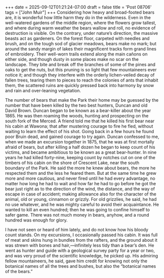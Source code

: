 +++
date = 2025-09-12T01:21:24-07:00
draft = false
title = 'Post 08706'
tags = ["John Muir"]
+++
Considering how heavy and broad-footed bears are, it is wonderful how little harm they do in the wilderness. Even in the well-watered gardens of the middle region, where the flowers grow tallest, and where during warm weather the bears wallow and roll, no evidence of destruction is visible. On the contrary, under nature’s direction, the massive beasts act as gardeners. On the forest floor, carpeted with needles and brush, and on the tough sod of glacier meadows, bears make no mark; but around the sandy margin of lakes their magnificent tracks form grand lines of embroidery. Their well-worn trails extend along the main cañons on either side, and though dusty in some places make no scar on the landscape. They bite and break off the branches of some of the pines and oaks to get the nuts, but this pruning is so light that few mountaineers ever notice it; and though they interfere with the orderly lichen-veiled decay of fallen trees, tearing them to pieces to reach the colonies of ants that inhabit them, the scattered ruins are quickly pressed back into harmony by snow and rain and over-leaning vegetation.

The number of bears that make the Park their home may be guessed by the number that have been killed by the two best hunters, Duncan and old David Brown. Duncan began to be known as a bear-killer about the year 1865. He was then roaming the woods, hunting and prospecting on the south fork of the Merced. A friend told me that he killed his first bear near his cabin at Wawona; that after mustering courage to fire he fled, without waiting to learn the effect of his shot. Going back in a few hours he found poor Bruin dead, and gained courage to try again. Duncan confessed to me, when we made an excursion together in 1875, that he was at first mortally afraid of bears, but after killing a half dozen he began to keep count of his victims, and became ambitious to be known as a great bear-hunter. In nine years he had killed forty-nine, keeping count by notches cut on one of the timbers of his cabin on the shore of Crescent Lake, near the south boundary of the Park. He said the more he knew about bears, the more he respected them and the less he feared them. But at the same time he grew more and more cautious, and never fired until he had every advantage, no matter how long he had to wait and how far he had to go before he got the bear just right as to the direction of the wind, the distance, and the way of escape in case of accident; making allowance also for the character of the animal, old or young, cinnamon or grizzly. For old grizzlies, he said, he had no use whatever, and he was mighty careful to avoid their acquaintance. He wanted to kill an even hundred; then he was going to confine himself to safer game. There was not much money in bears, anyhow, and a round hundred was enough for glory.

I have not seen or heard of him lately, and do not know how his bloody count stands. On my excursions, I occasionally passed his cabin. It was full of meat and skins hung in bundles from the rafters, and the ground about it was strewn with bones and hair,—infinitely less tidy than a bear’s den. He went as hunter and guide with a geological survey party for a year or two, and was very proud of the scientific knowledge, he picked up. His admiring fellow mountaineers, he said, gave him credit for knowing not only the botanical names of all the trees and bushes, but also the “botanical names of the bears.”
